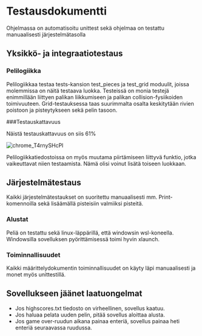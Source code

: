 # Testausdokumentti
Ohjelmassa on automatisoitu unittest sekä ohjelmaa on testattu manuaalisesti järjestelmätasolla

## Yksikkö- ja integraatiotestaus

### Pelilogiikka
Pelilogiikkaa testaa tests-kansion test_pieces ja test_grid moduulit, joissa molemmissa on näitä testaava luokka. Testeissä on monia testejä enimmillään liittyen palikan liikkumiseen ja palikan collision-fysiikoiden toimivuuteen. Grid-testauksessa taas suurimmalta osalta keskitytään rivien poistoon ja pisteytykseen sekä pelin tasoon.

###Testauskattavuus

Näistä testauskattavuus on siis 61%



![chrome_T4rnySHcPl](https://github.com/mseppi/ot-harjoitustyo/assets/76455740/6c85049e-5668-485c-b092-333e99f39da4)

Pelilogiikkatiedostoissa on myös muutama piirtämiseen liittyvä funktio, jotka vaikeuttavat niien testaamista. Nämä olisi voinut lisätä toiseen luokkaan.

## Järjestelmätestaus

Kaikki järjestelmätestaukset on suoritettu manuaalisesti mm. Print-komennoilla sekä lisäämällä pisteisiin valmiiksi pisteitä.

### Alustat

Peliä on testattu sekä linux-läppärillä, että windowsin wsl-koneella. Windowsilla sovelluksen pyörittämisessä toimi hyvin xlaunch.

### Toiminnallisuudet

Kaikki määrittelydokumentin toiminnallisuudet on käyty läpi manuaalisesti ja monet myös unittestillä.

## Sovellukseen jäänet laatuongelmat

- Jos highscores.txt tiedosto on virheellinen, sovellus kaatuu.
- Jos haluaa pelata uuden pelin, pitää sovellus aloittaa alusta.
- Jos game over-ruudun aikana painaa enteriä, sovellus painaa heti enteriä seuraavassa ruudussa.
